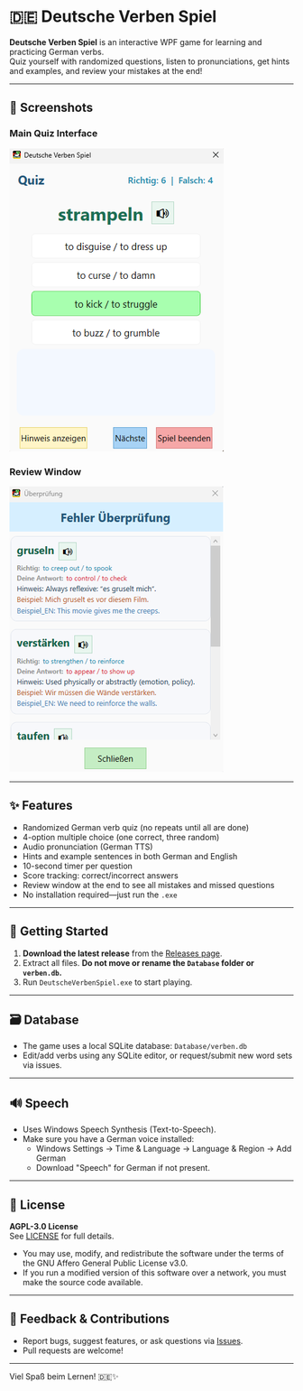 # 🇩🇪 Deutsche Verben Spiel

**Deutsche Verben Spiel** is an interactive WPF game for learning and practicing German verbs.  
Quiz yourself with randomized questions, listen to pronunciations, get hints and examples, and review your mistakes at the end!

---

## 📸 Screenshots

### Main Quiz Interface
![Main Interface](images/main-interface.png)

### Review Window
![Review Window](images/review-window.png)

---

## ✨ Features

- Randomized German verb quiz (no repeats until all are done)
- 4-option multiple choice (one correct, three random)
- Audio pronunciation (German TTS)
- Hints and example sentences in both German and English
- 10-second timer per question
- Score tracking: correct/incorrect answers
- Review window at the end to see all mistakes and missed questions
- No installation required—just run the `.exe`

---

## 🚀 Getting Started

1. **Download the latest release** from the [Releases page](https://github.com/hemrajchauhan/DeutscheVerbenSpiel/releases).
2. Extract all files. **Do not move or rename the `Database` folder or `verben.db`.**
3. Run `DeutscheVerbenSpiel.exe` to start playing.

---

## 🗃️ Database

- The game uses a local SQLite database: `Database/verben.db`
- Edit/add verbs using any SQLite editor, or request/submit new word sets via issues.

---

## 🔊 Speech

- Uses Windows Speech Synthesis (Text-to-Speech).
- Make sure you have a German voice installed:
  - Windows Settings → Time & Language → Language & Region → Add German
  - Download "Speech" for German if not present.

---

## 📖 License

**AGPL-3.0 License**  
See [LICENSE](LICENSE) for full details.

- You may use, modify, and redistribute the software under the terms of the GNU Affero General Public License v3.0.
- If you run a modified version of this software over a network, you must make the source code available.

---

## 💬 Feedback & Contributions

- Report bugs, suggest features, or ask questions via [Issues](https://github.com/hemrajchauhan/DeutscheVerbenSpiel/issues).
- Pull requests are welcome!

---

Viel Spaß beim Lernen! 🇩🇪✨
